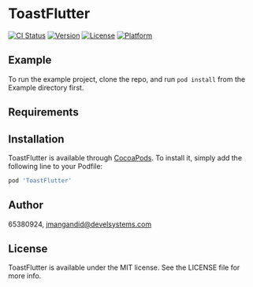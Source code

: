 # ToastFlutter

[![CI Status](https://img.shields.io/travis/65380924/ToastFlutter.svg?style=flat)](https://travis-ci.org/65380924/ToastFlutter)
[![Version](https://img.shields.io/cocoapods/v/ToastFlutter.svg?style=flat)](https://cocoapods.org/pods/ToastFlutter)
[![License](https://img.shields.io/cocoapods/l/ToastFlutter.svg?style=flat)](https://cocoapods.org/pods/ToastFlutter)
[![Platform](https://img.shields.io/cocoapods/p/ToastFlutter.svg?style=flat)](https://cocoapods.org/pods/ToastFlutter)

## Example

To run the example project, clone the repo, and run `pod install` from the Example directory first.

## Requirements

## Installation

ToastFlutter is available through [CocoaPods](https://cocoapods.org). To install
it, simply add the following line to your Podfile:

```ruby
pod 'ToastFlutter'
```

## Author

65380924, jmangandid@develsystems.com

## License

ToastFlutter is available under the MIT license. See the LICENSE file for more info.
